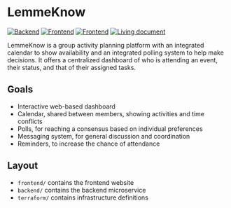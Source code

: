 # LemmeKnow
[![Backend](https://github.com/cse403-lemmeknow/lemmeknow/actions/workflows/backend.yml/badge.svg)](https://github.com/cse403-lemmeknow/lemmeknow/actions/workflows/backend.yml)
[![Frontend](https://github.com/cse403-lemmeknow/lemmeknow/actions/workflows/frontend.yml/badge.svg)](https://github.com/cse403-lemmeknow/lemmeknow/actions/workflows/frontend.yml)
[![Frontend](https://github.com/cse403-lemmeknow/lemmeknow/actions/workflows/terraform.yml/badge.svg)](https://github.com/cse403-lemmeknow/lemmeknow/actions/workflows/terraform.yml)
[![Living document](https://img.shields.io/badge/Google_Docs-Living_document-green)](https://docs.google.com/document/d/1d1Dfsa-rxboUDKKB_DPqz7EQ5tSm0tDeaKtedVD5LeU/edit?usp=sharing)

LemmeKnow is a group activity planning platform with an integrated calendar to show availability and an integrated polling system to help make decisions. It offers a centralized dashboard of who is attending an event, their status, and that of their assigned tasks.

## Goals
- Interactive web-based dashboard
- Calendar, shared between members, showing activities and time conflicts
- Polls, for reaching a consensus based on individual preferences
- Messaging system, for general discussion and coordination
- Reminders, to increase the chance of attendance

## Layout

- `frontend/` contains the frontend website
- `backend/` contains the backend microservice
- `terraform/` contains infrastructure definitions
